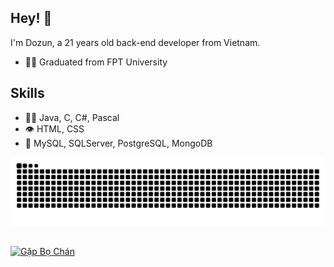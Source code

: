   ## Hey! 👋
I'm Dozun, a 21 years old back-end developer from Vietnam.

- 👨‍💻 Graduated from FPT University

## Skills
- 👨‍💻 Java, C, C#, Pascal
- 👁️ HTML, CSS
- 💽 MySQL, SQLServer, PostgreSQL, MongoDB



<picture>
  <source media="(prefers-color-scheme: dark)" srcset="https://github.com/iamdwn/iamdwn/blob/output/github-snake-dark.svg" />
  <source media="(prefers-color-scheme: light)" srcset="https://github.com/iamdwn/iamdwn/blob/output/github-snake.svg" />
  <img alt="github-snake" src="https://github.com/iamdwn/iamdwn/blob/output/github-snake.svg" />
</picture>

##

[![Gặp Bọ Chán](https://img.shields.io/badge/%F0%9F%A4%96%20Gặp%20Bọ%20Chán-Gâu%20Gâu!-black?style=for-the-badge)](https://iamdwn.github.io/iamdwn)
